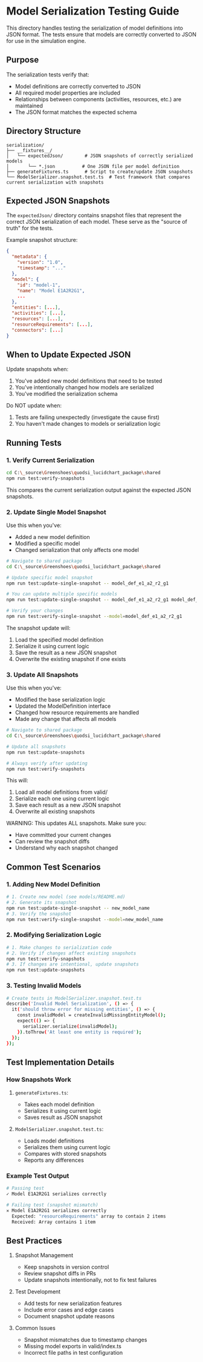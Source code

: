 # Model Serialization Testing Guide

This directory handles testing the serialization of model definitions into JSON format. The tests ensure that models are correctly converted to JSON for use in the simulation engine.

## Purpose

The serialization tests verify that:
- Model definitions are correctly converted to JSON
- All required model properties are included
- Relationships between components (activities, resources, etc.) are maintained
- The JSON format matches the expected schema

## Directory Structure
```
serialization/
├── __fixtures__/
│   └── expectedJson/        # JSON snapshots of correctly serialized models
│       └── *.json          # One JSON file per model definition
├── generateFixtures.ts      # Script to create/update JSON snapshots
└── ModelSerializer.snapshot.test.ts  # Test framework that compares current serialization with snapshots
```

## Expected JSON Snapshots

The `expectedJson/` directory contains snapshot files that represent the correct JSON serialization of each model. These serve as the "source of truth" for the tests.

Example snapshot structure:
```json
{
  "metadata": {
    "version": "1.0",
    "timestamp": "..."
  },
  "model": {
    "id": "model-1",
    "name": "Model E1A2R2G1",
    ...
  },
  "entities": [...],
  "activities": [...],
  "resources": [...],
  "resourceRequirements": [...],
  "connectors": [...]
}
```

## When to Update Expected JSON

Update snapshots when:
1. You've added new model definitions that need to be tested
2. You've intentionally changed how models are serialized
3. You've modified the serialization schema

Do NOT update when:
1. Tests are failing unexpectedly (investigate the cause first)
2. You haven't made changes to models or serialization logic

## Running Tests

### 1. Verify Current Serialization
```bash
cd C:\_source\Greenshoes\quodsi_lucidchart_package\shared
npm run test:verify-snapshots
```
This compares the current serialization output against the expected JSON snapshots.

### 2. Update Single Model Snapshot
Use this when you've:
- Added a new model definition
- Modified a specific model
- Changed serialization that only affects one model

```bash
# Navigate to shared package
cd C:\_source\Greenshoes\quodsi_lucidchart_package\shared

# Update specific model snapshot
npm run test:update-single-snapshot -- model_def_e1_a2_r2_g1

# You can update multiple specific models
npm run test:update-single-snapshot -- model_def_e1_a2_r2_g1 model_def_e0_a1_r0_g1

# Verify your changes
npm run test:verify-single-snapshot --model=model_def_e1_a2_r2_g1
```

The snapshot update will:
1. Load the specified model definition
2. Serialize it using current logic
3. Save the result as a new JSON snapshot
4. Overwrite the existing snapshot if one exists

### 3. Update All Snapshots
Use this when you've:
- Modified the base serialization logic
- Updated the ModelDefinition interface
- Changed how resource requirements are handled
- Made any change that affects all models

```bash
# Navigate to shared package
cd C:\_source\Greenshoes\quodsi_lucidchart_package\shared

# Update all snapshots
npm run test:update-snapshots

# Always verify after updating
npm run test:verify-snapshots
```

This will:
1. Load all model definitions from valid/
2. Serialize each one using current logic
3. Save each result as a new JSON snapshot
4. Overwrite all existing snapshots

WARNING: This updates ALL snapshots. Make sure you:
- Have committed your current changes
- Can review the snapshot diffs
- Understand why each snapshot changed

## Common Test Scenarios

### 1. Adding New Model Definition
```bash
# 1. Create new model (see models/README.md)
# 2. Generate its snapshot
npm run test:update-single-snapshot -- new_model_name
# 3. Verify the snapshot
npm run test:verify-single-snapshot --model=new_model_name
```

### 2. Modifying Serialization Logic
```bash
# 1. Make changes to serialization code
# 2. Verify if changes affect existing snapshots
npm run test:verify-snapshots
# 3. If changes are intentional, update snapshots
npm run test:update-snapshots
```

### 3. Testing Invalid Models
```bash
# Create tests in ModelSerializer.snapshot.test.ts
describe('Invalid Model Serialization', () => {
  it('should throw error for missing entities', () => {
    const invalidModel = createInvalidMissingEntityModel();
    expect(() => {
      serializer.serialize(invalidModel);
    }).toThrow('At least one entity is required');
  });
});
```

## Test Implementation Details

### How Snapshots Work
1. `generateFixtures.ts`:
   - Takes each model definition
   - Serializes it using current logic
   - Saves result as JSON snapshot

2. `ModelSerializer.snapshot.test.ts`:
   - Loads model definitions
   - Serializes them using current logic
   - Compares with stored snapshots
   - Reports any differences

### Example Test Output
```bash
# Passing test
✓ Model E1A2R2G1 serializes correctly

# Failing test (snapshot mismatch)
✕ Model E1A2R2G1 serializes correctly
  Expected: "resourceRequirements" array to contain 2 items
  Received: Array contains 1 item
```

## Best Practices

1. Snapshot Management
   - Keep snapshots in version control
   - Review snapshot diffs in PRs
   - Update snapshots intentionally, not to fix test failures

2. Test Development
   - Add tests for new serialization features
   - Include error cases and edge cases
   - Document snapshot update reasons

3. Common Issues
   - Snapshot mismatches due to timestamp changes
   - Missing model exports in valid/index.ts
   - Incorrect file paths in test configuration